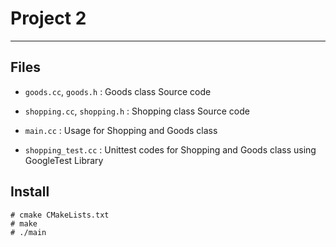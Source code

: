 # Project 2
---
## Files

- `goods.cc`, `goods.h` : Goods class Source code

- `shopping.cc`, `shopping.h` : Shopping class Source code

- `main.cc` : Usage for Shopping and Goods class

- `shopping_test.cc` : Unittest codes for Shopping and Goods class 
                       using GoogleTest Library

## Install

```
# cmake CMakeLists.txt
# make
# ./main
```
